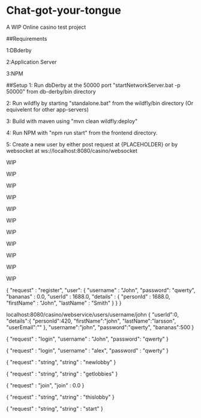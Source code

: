 # Chat-got-your-tongue
A WIP Online casino test project

##Requirements

1:DBderby

2:Application Server

3:NPM


##Setup
1: Run dbDerby at the 50000 port "startNetworkServer.bat -p 50000" from db-derby/bin directory

2: Run wildfly by starting "standalone.bat" from the wildfly/bin directory (Or equivelent for other app-servers)

3: Build with maven using "mvn clean wildfly:deploy"

4: Run NPM with "npm run start" from the frontend directory.

5: Create a new user by either post request at {PLACEHOLDER} or by websocket at ws://localhost:8080/casino/websocket




WIP

WIP

WIP

WIP

WIP

WIP

WIP

WIP

WIP

WIP

WIP


{
"request" : "register",
"user": {
"username" : "John",
"password": "qwerty",
"bananas" : 0.0,
"userId" : 1688.0,
"details" :   {
"personId" : 1688.0,
"firstName" : "John",
"lastName" : "Smith"
}
} 
}

localhost:8080/casino/webservice/users/username/john
{
"userId":0,
"details":{
"personId":420,
"firstName":"john",
"lastName":"larsson",
"userEmail":""
},
"username":"john",
"password":"qwerty",
"bananas":500
}




{
"request" : "login",
"username" : "John",
"password": "qwerty" 
}

{
"request" : "login",
"username" : "alex",
"password" : "qwerty"
}


{
"request" : "string",
"string" : "newlobby"
}

{
"request" : "string",
"string" : "getlobbies"
}

{
"request" : "join",
"join" : 0.0
}

{
"request" : "string",
"string" : "thislobby"
}

{
"request" : "string",
"string" : "start"
}
